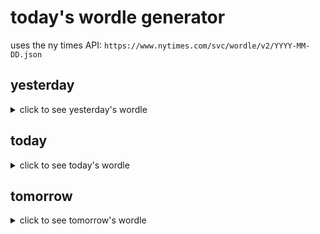 # today's wordle generator

uses the ny times API: `https://www.nytimes.com/svc/wordle/v2/YYYY-MM-DD.json`

## yesterday

<details>
    <summary>click to see yesterday's wordle</summary>

    clear

</details>

## today

<details>
    <summary>click to see today's wordle</summary>

    rayon

</details>

## tomorrow

<details>
    <summary>click to see tomorrow's wordle</summary>

    exert

</details>
